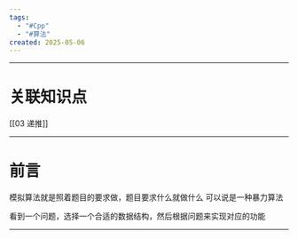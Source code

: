 ```yaml
---
tags:
  - "#Cpp"
  - "#算法"
created: 2025-05-06
---
```


---
# 关联知识点

[[03 递推]]

---
# 前言

模拟算法就是照着题目的要求做，题目要求什么就做什么
可以说是一种暴力算法

看到一个问题，选择一个合适的数据结构，然后根据问题来实现对应的功能


---

